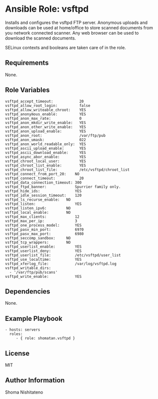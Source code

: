 Ansible Role: vsftpd
=========

Installs and configures the vsftpd FTP server.
Anonymous uploads and downloads can be used at home/office to store
scanned documents from you network connected scanner.  Any web browser can be
used to download the scanned documents.

SELinux contexts and booleans are taken care of in the role.

Requirements
------------

None.

Role Variables
--------------

```
vsftpd_accept_timeout:            20
vsftpd_allow_root_login:          false
vsftpd_allow_writeable_chroot:    YES
vsftpd_anonymous_enable:          YES
vsftpd_anon_max_rate:             0
vsftpd_anon_mkdir_write_enable:   YES
vsftpd_anon_other_write_enable:   YES
vsftpd_anon_upload_enable:        YES
vsftpd_anon_root:                 /var/ftp/pub
vsftpd_anon_umask:                022
vsftpd_anon_world_readable_only:  YES
vsftpd_ascii_upload_enable:       YES
vsftpd_ascii_download_enable:     YES
vsftpd_async_abor_enable:         YES
vsftpd_chroot_local_user:         YES
vsftpd_chroot_list_enable:        YES
vsftpd_chroot_list_file:          /etc/vsftpd/chroot_list
vsftpd_connect_from_port_20:    NO
vsftpd_connect_timeout:           20
vsftpd_data_connection_timeout: 300
vsftpd_ftpd_banner:             Spurrier family only.
vsftpd_hide_ids:                YES
vsftpd_idle_session_timeout:    120
vsftpd_ls_recurse_enable:   NO
vsftpd_listen:                  YES
vsftpd_listen_ipv6:         NO
vsftpd_local_enable:        NO
vsftpd_max_clients:             12
vsftpd_max_per_ip:              3
vsftpd_one_process_model:       YES
vsftpd_pasv_min_port:           6970
vsftpd_pasv_max_port:           6980
vsftpd_seccomp_sandbox:     NO
vsftpd_tcp_wrappers:        NO
vsftpd_userlist_enable:         YES
vsftpd_userlist_deny:           YES
vsftpd_userlist_file:           /etc/vsftpd/user_list
vsftpd_use_localtime:           YES
vsftpd_xferlog_file:            /var/log/vsftpd.log
vsftpd_writable_dirs:
  - '/var/ftp/pub/scans'
vsftpd_write_enable:            YES
```

Dependencies
------------

None.

Example Playbook
----------------

    - hosts: servers
      roles:
         - { role: shomatan.vsftpd }

License
-------

MIT

Author Information
------------------

Shoma Nishitateno
